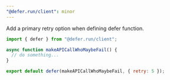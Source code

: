 ```yaml
---
"@defer.run/client": minor
---
```


Add a primary retry option when defining defer function.

```js
import { defer } from "@defer.run/client";

async function makeAPICallWhoMaybeFail() {
  // do something...
}

export default defer(makeAPICallWhoMaybeFail, { retry: 5 });
```

